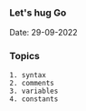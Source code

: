 

### Let's hug Go
Date: 29-09-2022

### Topics
    1. syntax
    2. comments
    3. variables
    4. constants